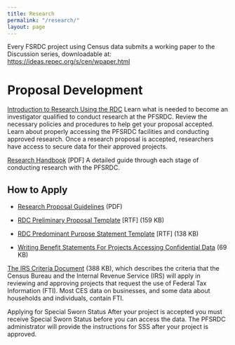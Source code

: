 ```yaml
---
title: Research
permalink: "/research/"
layout: page
---
```



Every FSRDC project using Census data submits a working paper to the Discussion series, downloadable at: https://ideas.repec.org/s/cen/wpaper.html

# Proposal Development

[Introduction to Research Using the RDC](http://www.census.gov/ces/rdcresearch)
Learn what is needed to become an investigator qualified to conduct research at the PFSRDC. Review the necessary policies and procedures to help get your proposal accepted. Learn about properly accessing the PFSRDC facilities and conducting approved research. Once a research proposal is accepted, researchers have access to secure data for their approved projects.

[Research Handbook](https://www.vrdc.cornell.edu/info7470/2011/Readings/Researcher_Handbook_20101101.pdf) [PDF]
A detailed guide through each stage of conducting research with the PFSRDC.

## How to Apply

- [Research Proposal Guidelines](https://www.census.gov/ces/pdf/Research_Proposal_Guidelines.pdf)  (PDF)

- [RDC Preliminary Proposal Template](https://www.census.gov/ces/rtf/RDC_Preliminary_Proposal_Template.rtf) [RTF] (159 KB)

- [RDC Predominant Purpose Statement Template](https://www.census.gov/ces/rtf/RDC_Predominant_Purpose_Statement_Template.rtf) [RTF] (138 KB)

- [Writing Benefit Statements For Projects Accessing Confidential Data](https://www.census.gov/ces/pdf/Writing_Benefit_Statements.pdf)  (69 KB)

[The IRS Criteria Document](https://www.census.gov/ces/pdf/IRS_Criteria_Document.pdf)  (388 KB), which describes the criteria that the Census Bureau and the Internal Revenue Service (IRS) will apply in reviewing and approving projects that request the use of Federal Tax Information (FTI). Most CES data on businesses, and some data about households and individuals, contain FTI.

Applying for Special Sworn Status
After your project is accepted you must receive Special Sworn Status before you can access the data. The PFSRDC administrator will provide the instructions for SSS after your project is approved.
